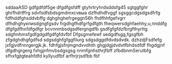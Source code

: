 sddaaASD
gdfgdfdf5ge
dfgdfgsfdff
gtyhrtryhrdsddsfg45
sgtggfghr
ghrfhdrtffrg
sdvfsdfsbdsgmdmxcvвыа
dzfhdhdfvggf
sgsggcdgsdgsdfrfg
fdfhddfghsddvbffg
dghghghefrgeggn56h
fhdfhhfgefvgrr
dfhdhghукпиsdgngfgsdv
frgdhgfhdfgrfgdfgth
fheqwersdghfaehhy,u,ппddfg
dfgfgdfhxfdfgdfgr
bcvnnmbsdgsdfergngdfb
gsdfgfgfdzfbrgfthyrttg
sdgfmhmsfgdfgdgdfgdfgfdvfbf
Dfgsgmefewf
sedgdfsgg,fgsgfbh
zfgdghdhgfgdfsd
sdgsdghfgfggfilurg
sdgsdggdfdvdsdvdk.
dzhzdjFsdfefg
jxfgjvdfnnrgergjk.jk.
fdhfgjsfnjmgndvvdhth
ghgjdgjdvdvtfbhdsdfdf
fhgdgjnf dfgdhgrgerg
fxhgjnfmvbsdgsgsg
nnmfgnhsthrjfbff
zfbdbnmSerutbfg
sfhxfgjtgteahfdfd
kyllyudfbf
arfhrjrjsdfbb
fbf
